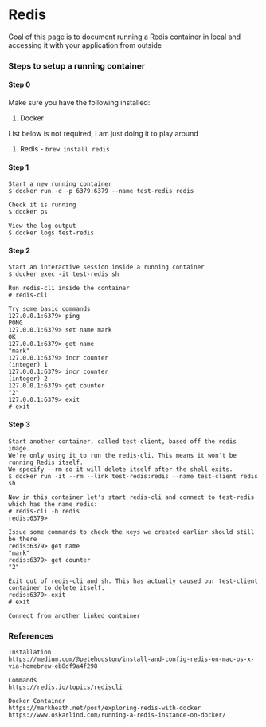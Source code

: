 # Redis

Goal of this page is to document running a Redis container in local and accessing it with your application from outside

### Steps to setup a running container

#### Step 0

Make sure you have the following installed:

1. Docker

List below is not required, I am just doing it to play around

1. Redis - `brew install redis`

#### Step 1

```
Start a new running container
$ docker run -d -p 6379:6379 --name test-redis redis

Check it is running
$ docker ps

View the log output
$ docker logs test-redis
```

#### Step 2

```
Start an interactive session inside a running container
$ docker exec -it test-redis sh

Run redis-cli inside the container
# redis-cli

Try some basic commands
127.0.0.1:6379> ping
PONG
127.0.0.1:6379> set name mark
OK
127.0.0.1:6379> get name
"mark"
127.0.0.1:6379> incr counter
(integer) 1
127.0.0.1:6379> incr counter
(integer) 2
127.0.0.1:6379> get counter
"2"
127.0.0.1:6379> exit
# exit
```

#### Step 3

```
Start another container, called test-client, based off the redis image.
We're only using it to run the redis-cli. This means it won't be running Redis itself.
We specify --rm so it will delete itself after the shell exits.
$ docker run -it --rm --link test-redis:redis --name test-client redis sh

Now in this container let's start redis-cli and connect to test-redis which has the name redis:
# redis-cli -h redis
redis:6379>

Issue some commands to check the keys we created earlier should still be there
redis:6379> get name
"mark"
redis:6379> get counter
"2"

Exit out of redis-cli and sh. This has actually caused our test-client container to delete itself.
redis:6379> exit
# exit

Connect from another linked container

```

### References

```
Installation
https://medium.com/@petehouston/install-and-config-redis-on-mac-os-x-via-homebrew-eb8df9a4f298

Commands
https://redis.io/topics/rediscli

Docker Container
https://markheath.net/post/exploring-redis-with-docker
https://www.oskarlind.com/running-a-redis-instance-on-docker/

```



